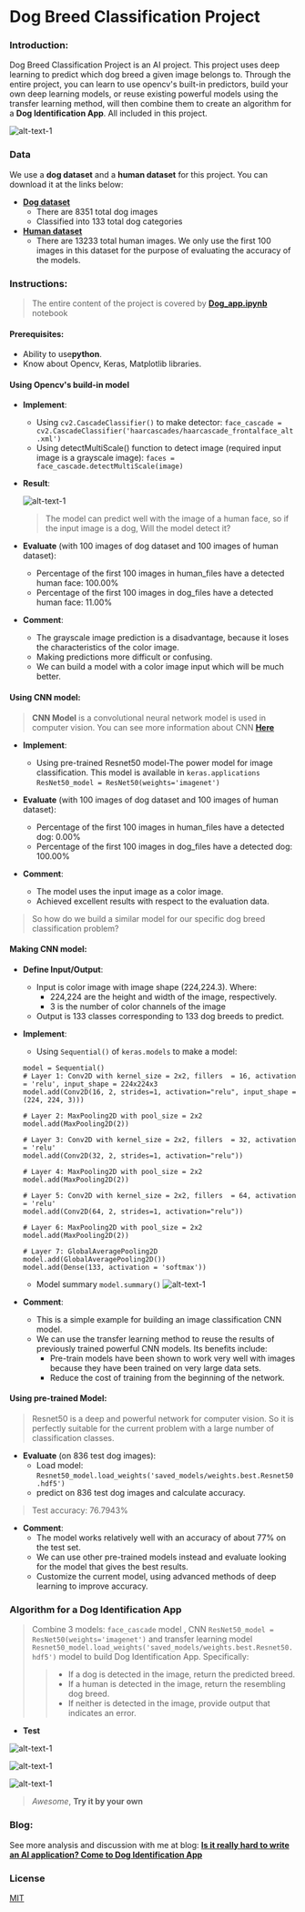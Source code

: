 # Dog Breed Classification Project

### Introduction:

Dog Breed Classification Project is an AI project. This project uses deep learning to predict which dog breed a given image belongs to. Through the entire project, you can learn to use opencv's built-in predictors, build your own deep learning models, or reuse existing powerful models using the transfer learning method, will then combine them to create an algorithm for a **Dog Identification App**. All included in this project.

![alt-text-1](images/dogpredicted.JPG "Labrador retriever")

### Data

We use a **dog dataset** and a **human dataset** for this project. You can download it at the links below:

- [**Dog dataset**](https://s3-us-west-1.amazonaws.com/udacity-aind/dog-project/dogImages.zip)
  - There are 8351 total dog images
  - Classified into 133 total dog categories
- [**Human dataset**](https://s3-us-west-1.amazonaws.com/udacity-aind/dog-project/lfw.zip)
  - There are 13233 total human images. We only use the first 100 images in this dataset for the purpose of evaluating the accuracy of the models.

### Instructions:

> The entire content of the project is covered by [**Dog_app.ipynb**](https://github.com/lexuansanh/Dog-Breed-Classification-Project/blob/main/dog_app.ipynb) notebook

#### Prerequisites:

- Ability to use**python**.
- Know about Opencv, Keras, Matplotlib libraries.

#### Using Opencv's build-in model

- **Implement**:

  - Using `cv2.CascadeClassifier()` to make detector:
    `face_cascade = cv2.CascadeClassifier('haarcascades/haarcascade_frontalface_alt.xml')`
  - Using detectMultiScale() function to detect image (required input image is a grayscale image):
    `faces = face_cascade.detectMultiScale(image)`
- **Result**:

  ![alt-text-1](images/human_detected.png "human face")

  > The model can predict well with the image of a human face, so if the input image is a dog, Will the model detect it?
  >
- **Evaluate** (with 100 images of dog dataset and 100 images of human dataset):

  - Percentage of the first 100 images in human_files have a detected human face: 100.00%
  - Percentage of the first 100 images in dog_files have a detected human face: 11.00%
- **Comment**:

  - The grayscale image prediction is a disadvantage, because it loses the characteristics of the color image.
  - Making predictions more difficult or confusing.
  - We can build a model with a color image input which will be much better.

#### Using CNN model:

> **CNN Model** is a convolutional neural network model is used in computer vision. You can see more information about CNN [**Here**](https://en.wikipedia.org/wiki/Convolutional_neural_network)

- **Implement**:

  - Using pre-trained Resnet50 model-The power model for image classification. This model is available in `keras.applications`
    `ResNet50_model = ResNet50(weights='imagenet')`
- **Evaluate** (with 100 images of dog dataset and 100 images of human dataset):

  - Percentage of the first 100 images in human_files have a detected dog: 0.00%
  - Percentage of the first 100 images in dog_files have a detected dog: 100.00%
- **Comment**:

  - The model uses the input image as a color image.
  - Achieved excellent results with respect to the evaluation data.

> So how do we build a similar model for our specific dog breed classification problem?

#### Making CNN model:

- **Define Input/Output**:

  - Input is color image with image shape (224,224.3). Where:
    - 224,224 are the height and width of the image, respectively.
    - 3 is the number of color channels of the image
  - Output is 133 classes corresponding to 133 dog breeds to predict.
- **Implement**:

  - Using `Sequential()` of `keras.models` to make a model:

  ```
  model = Sequential()
  # Layer 1: Conv2D with kernel_size = 2x2, fillers  = 16, activation = 'relu', input_shape = 224x224x3
  model.add(Conv2D(16, 2, strides=1, activation="relu", input_shape = (224, 224, 3)))

  # Layer 2: MaxPooling2D with pool_size = 2x2
  model.add(MaxPooling2D(2))

  # Layer 3: Conv2D with kernel_size = 2x2, fillers  = 32, activation = 'relu'
  model.add(Conv2D(32, 2, strides=1, activation="relu"))

  # Layer 4: MaxPooling2D with pool_size = 2x2
  model.add(MaxPooling2D(2))

  # Layer 5: Conv2D with kernel_size = 2x2, fillers  = 64, activation = 'relu'
  model.add(Conv2D(64, 2, strides=1, activation="relu"))

  # Layer 6: MaxPooling2D with pool_size = 2x2
  model.add(MaxPooling2D(2))

  # Layer 7: GlobalAveragePooling2D
  model.add(GlobalAveragePooling2D())
  model.add(Dense(133, activation = 'softmax'))
  ```

  - Model summary `model.summary()`
    ![alt-text-1](images/cnn_summary.png "cnn summary")
- **Comment**:

  - This is a simple example for building an image classification CNN model.
  - We can use the transfer learning method to reuse the results of previously trained powerful CNN models. Its benefits include:
    - Pre-train models have been shown to work very well with images because they have been trained on very large data sets.
    - Reduce the cost of training from the beginning of the network.

#### Using pre-trained Model:

> Resnet50 is a deep and powerful network for computer vision. So it is perfectly suitable for the current problem with a large number of classification classes.

- **Evaluate** (on 836 test dog images):
  - Load model:
    `Resnet50_model.load_weights('saved_models/weights.best.Resnet50.hdf5')`
  - predict on 836 test dog images and calculate accuracy.

> Test accuracy: 76.7943%

- **Comment**:
  - The model works relatively well with an accuracy of about 77% on the test set.
  - We can use other pre-trained models instead and evaluate looking for the model that gives the best results.
  - Customize the current model, using advanced methods of deep learning to improve accuracy.

### Algorithm for a Dog Identification App

> Combine 3 models: `face_cascade` model , CNN `ResNet50_model = ResNet50(weights='imagenet')` and transfer learning model `Resnet50_model.load_weights('saved_models/weights.best.Resnet50.hdf5')` model to build Dog Identification App. Specifically:
>
>> - If a dog is detected in the image, return the predicted breed.
>> - If a human is detected in the image, return the resembling dog breed.
>> - If neither is detected in the image, provide output that indicates an error.
>>

- **Test**

![alt-text-1](images/image_test1.png "Human image")

![alt-text-1](images/image_test2.png "Welsh springer spaniel")

![alt-text-1](images/image_test3.png "Labrador retriever")

> *Awesome*, **Try it by your own**


### Blog:

See more analysis and discussion with me at blog: [**Is it really hard to write an AI application? Come to Dog Identification App**](https://medium.com/@xuansanh96/is-it-really-hard-to-write-an-ai-application-come-to-dog-identification-app-6788c2708f26)

### **License**

[MIT](https://github.com/lexuansanh)
